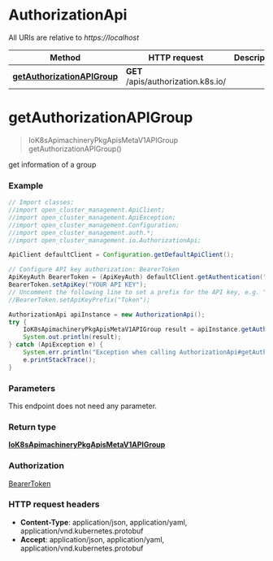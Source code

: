 # AuthorizationApi

All URIs are relative to *https://localhost*

Method | HTTP request | Description
------------- | ------------- | -------------
[**getAuthorizationAPIGroup**](AuthorizationApi.md#getAuthorizationAPIGroup) | **GET** /apis/authorization.k8s.io/ | 


<a name="getAuthorizationAPIGroup"></a>
# **getAuthorizationAPIGroup**
> IoK8sApimachineryPkgApisMetaV1APIGroup getAuthorizationAPIGroup()



get information of a group

### Example
```java
// Import classes:
//import open_cluster_management.ApiClient;
//import open_cluster_management.ApiException;
//import open_cluster_management.Configuration;
//import open_cluster_management.auth.*;
//import open_cluster_management.io.AuthorizationApi;

ApiClient defaultClient = Configuration.getDefaultApiClient();

// Configure API key authorization: BearerToken
ApiKeyAuth BearerToken = (ApiKeyAuth) defaultClient.getAuthentication("BearerToken");
BearerToken.setApiKey("YOUR API KEY");
// Uncomment the following line to set a prefix for the API key, e.g. "Token" (defaults to null)
//BearerToken.setApiKeyPrefix("Token");

AuthorizationApi apiInstance = new AuthorizationApi();
try {
    IoK8sApimachineryPkgApisMetaV1APIGroup result = apiInstance.getAuthorizationAPIGroup();
    System.out.println(result);
} catch (ApiException e) {
    System.err.println("Exception when calling AuthorizationApi#getAuthorizationAPIGroup");
    e.printStackTrace();
}
```

### Parameters
This endpoint does not need any parameter.

### Return type

[**IoK8sApimachineryPkgApisMetaV1APIGroup**](IoK8sApimachineryPkgApisMetaV1APIGroup.md)

### Authorization

[BearerToken](../README.md#BearerToken)

### HTTP request headers

 - **Content-Type**: application/json, application/yaml, application/vnd.kubernetes.protobuf
 - **Accept**: application/json, application/yaml, application/vnd.kubernetes.protobuf

